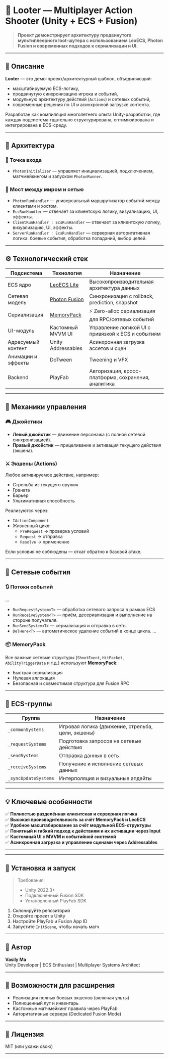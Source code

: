 # 🔫 Looter — Multiplayer Action Shooter (Unity + ECS + Fusion)

> **Проект демонстрирует архитектуру продвинутого мультиплеерного loot-шутера с использованием LeoECS, Photon Fusion и современных подходов к сериализации и UI.**

---

## 🧠 Описание

**Looter** — это демо-проект/архитектурный шаблон, объединяющий:
- масштабируемую ECS-логику,
- продвинутую синхронизацию игрока и событий,
- модульную архитектуру действий (`Actions`) и сетевых событий,
- современные решения по UI и асинхронной загрузке контента.

Разработан как компиляция многолетнего опыта Unity-разработки, где каждая подсистема тщательно структурирована, оптимизирована и интегрирована в ECS-среду.

---

## 🧱 Архитектура

### 📌 Точка входа
- `PhotonInitializer` — управляет инициализацией, подключением, матчмейкингом и запуском `PhotonRunner`.

### 🔀 Мост между миром и сетью
- `PhotonRunHandler` — универсальный маршрутизатор событий между клиентами и хостом.
- `EcsRunHandler` — отвечает за клиентскую логику, визуализацию, UI, эффекты.
- `ClientRunHandler : EcsRunHandler` — отвечает за клиентскую логику, визуализацию, UI, эффекты.
- `ServerRunHandler : EcsRunHandler` — серверная авторитативная логика: боевые события, обработка попаданий, выбор целей.

---

## ⚙️ Технологический стек

| Подсистема           | Технология              | Назначение                                                      |
|----------------------|-------------------------|-----------------------------------------------------------------|
| ECS ядро             | [LeoECS Lite](https://github.com/Leopotam/ecs) | Высокопроизводительная архитектура данных                      |
| Сетевая модель       | [Photon Fusion](https://doc.photonengine.com/fusion) | Синхронизация с rollback, prediction, snapshot                 |
| Сериализация         | [MemoryPack](https://github.com/Cysharp/MemoryPack) | ⚡ Zero-alloc сериализация для RPC/сетевых событий             |
| UI-модуль            | Кастомный MVVM UI       | Управление логикой UI с привязкой к ECS и событиям             |
| Адресуемый контент   | Unity Addressables      | Асинхронная загрузка ассетов и сцен                            |
| Анимации и эффекты   | DoTween                 | Tweening и VFX                                                 |
| Backend              | PlayFab                 | Авторизация, кросс-платформа, сохранения, аналитика            |

---

## 🔧 Механики управления

### 🎮 Джойстики

- **Левый джойстик** — движение персонажа (с полной сетевой синхронизацией).
- **Правый джойстик** — прицеливание и активация текущего действия (экшена).

### ⚔️ Экшены (Actions)
Любое активируемое действие, например:
- Стрельба из текущего оружия
- Граната
- Барьер
- Ультимативная способность

Реализуются через:
- `IActionComponent`
- Жизненный цикл:
  - `PreRequest` → проверка условий
  - `Request` → отправка
  - `Resolve` → применение

Если условия не соблюдены — откат обратно к базовой атаке.

---

## 📡 Сетевые события

### 🔃 Потоки событий
...
- `RunRequestSystem<T>` — обработка сетевого запроса в рамках ECS
- `RunReceiveSystem<T>` — приём, десериализация и выполнение на стороне получателя.
- `RunSendSystem<T>` — сериализация и отправка в сеть.
- `DelHere<T>` — автоматическое удаление событий в конце цикла.
...
### 📦 MemoryPack
Все важные сетевые структуры (`ShootEvent`, `HitPacket`, `AbilityTriggerData` и т.д.) используют **MemoryPack**:
- Быстрая сериализация
- Нулевая аллокация
- Безопасная и совместимая структура для Fusion RPC

---

## 🧩 ECS-группы

| Группа           | Назначение                             |
|------------------|-----------------------------------------|
| `_commonSystems` | Игровая логика (движение, стрельба, цели, экшены) |
| `_requestSystems`| Подготовка запросов на сетевые действия |
| `_sendSystems`   | Отправка данных в сеть                  |
| `_receiveSystems`| Получение и исполнение сетевых данных  |
| `_syncUpdateSystems` | Интерполяция и визуальные апдейты  |

---

## 💡 Ключевые особенности

✅ **Полностью разделённая клиентская и серверная логика**  
✅ **Высокая производительность за счёт MemoryPack и LeoECS**  
✅ **Удобное масштабирование за счёт модульной ECS-структуры**  
✅ **Понятный и гибкий подход к действиям и их активации через Input**  
✅ **Кастомный UI с MVVM и событийной системой**  
✅ **Асинхронная загрузка и управление сценами через Addressables**

---

---

## 📌 Установка и запуск

> Требования:
> - Unity 2022.3+
> - Подключённый Fusion SDK
> - Установленный PlayFab SDK

1. Склонируйте репозиторий
2. Откройте проект в Unity
3. Настройте PlayFab и Fusion App ID
4. Запустите `InitScene`, чтобы начать матч

---

## 👤 Автор

**Vasily Ma**  
Unity Developer | ECS Enthusiast | Multiplayer Systems Architect

---

## 🧪 Возможности для расширения

- Реализация полных боевых экшенов (включая ульты)
- Полноценный лут и инвентарь
- Кастомные матчмейкинг правила через PlayFab
- Авторитативные сервера (Dedicated Fusion Mode)

---

## 📜 Лицензия

MIT (или укажи свою)

---


